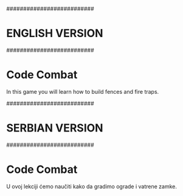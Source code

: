 ##########################
#     ENGLISH VERSION    #
##########################

# Code Combat

In this game you will learn how to build fences and fire traps.



##########################
#     SERBIAN VERSION    #
##########################

# Code Combat

U ovoj lekciji ćemo naučiti kako da gradimo ograde i vatrene zamke.
